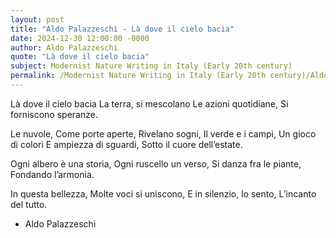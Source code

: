 ```yaml
---
layout: post
title: "Aldo Palazzeschi - Là dove il cielo bacia"
date: 2024-12-30 12:00:00 -0000
author: Aldo Palazzeschi
quote: "Là dove il cielo bacia"
subject: Modernist Nature Writing in Italy (Early 20th century)
permalink: /Modernist Nature Writing in Italy (Early 20th century)/Aldo Palazzeschi/Aldo Palazzeschi - Là dove il cielo bacia
---
```


Là dove il cielo bacia
La terra, si mescolano
Le azioni quotidiane,
Si forniscono speranze.

Le nuvole,
Come porte aperte,
Rivelano sogni,
Il verde e i campi,
Un gioco di colori
E ampiezza di sguardi,
Sotto il cuore dell’estate.

Ogni albero è una storia,
Ogni ruscello un verso,
Si danza fra le piante,
Fondando l’armonia.

In questa bellezza,
Molte voci si uniscono,
E in silenzio, lo sento,
L’incanto del tutto.

- Aldo Palazzeschi
